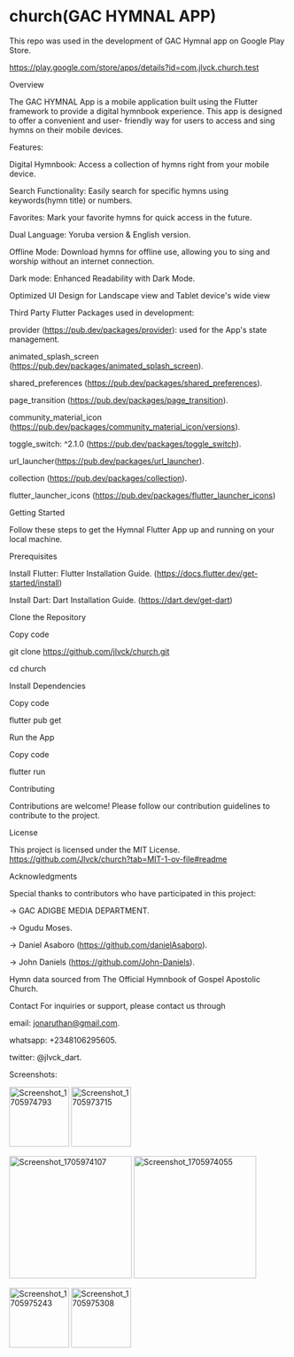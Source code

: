 # church(GAC HYMNAL APP)
 This repo was used in the development of GAC Hymnal app on Google Play Store.

 https://play.google.com/store/apps/details?id=com.jlvck.church.test




Overview

 The GAC HYMNAL App is a mobile application built using the Flutter framework to provide a digital hymnbook experience. This app is designed to offer a convenient and user-  friendly way for users to access and sing hymns on their mobile devices.



Features:

 Digital Hymnbook: Access a collection of hymns right from your mobile device.
 
 Search Functionality: Easily search for specific hymns using keywords(hymn title) or numbers.
 
 Favorites: Mark your favorite hymns for quick access in the future.
 
 Dual Language: Yoruba version & English version.
 
 Offline Mode: Download hymns for offline use, allowing you to sing and worship without an internet connection.
 
 Dark mode: Enhanced Readability with Dark Mode.
 
 Optimized UI Design for Landscape view and Tablet device's wide view





Third Party Flutter Packages used in development:

provider (https://pub.dev/packages/provider): used for the App's state management.
 
 animated_splash_screen (https://pub.dev/packages/animated_splash_screen).
 
 shared_preferences (https://pub.dev/packages/shared_preferences).
 
 page_transition (https://pub.dev/packages/page_transition).
 
 community_material_icon (https://pub.dev/packages/community_material_icon/versions).
 
 toggle_switch: ^2.1.0 (https://pub.dev/packages/toggle_switch).
 
 url_launcher(https://pub.dev/packages/url_launcher).
 
 collection (https://pub.dev/packages/collection).

 flutter_launcher_icons (https://pub.dev/packages/flutter_launcher_icons)




 
Getting Started

 Follow these steps to get the Hymnal Flutter App up and running on your local machine.

  Prerequisites
  
  Install Flutter: Flutter Installation Guide. (https://docs.flutter.dev/get-started/install)
  
  Install Dart: Dart Installation Guide. (https://dart.dev/get-dart)
  
  Clone the Repository
  
  Copy code
  
  git clone https://github.com/jlvck/church.git
  
  cd church
  
  Install Dependencies
  
  Copy code
  
  flutter pub get
  
  Run the App
  
  Copy code
  
  flutter run
  
  Contributing




Contributions are welcome! Please follow our contribution guidelines to contribute to the project.




License



This project is licensed under the MIT License. https://github.com/Jlvck/church?tab=MIT-1-ov-file#readme



Acknowledgments

Special thanks to contributors who have participated in this project:

 -> GAC ADIGBE MEDIA DEPARTMENT.
 
 -> Ogudu Moses.
 
 -> Daniel Asaboro (https://github.com/danielAsaboro).
 
 -> John Daniels (https://github.com/John-Daniels).



Hymn data sourced from The Official Hymnbook of Gospel Apostolic Church.


Contact For inquiries or support, please contact us through 



email: jonaruthan@gmail.com.

whatsapp: +2348106295605.

twitter: @jlvck_dart.




Screenshots:





<img width="108" alt="Screenshot_1705974793" src="https://github.com/Jlvck/church/assets/114338344/e72aa45c-b224-4682-9247-de16c2353c69">                         <img width="108" alt="Screenshot_1705973715" src="https://github.com/Jlvck/church/assets/114338344/7cfc1ee0-0c47-43aa-a72e-83063768b0a7">



<img width="221" alt="Screenshot_1705974107" src="https://github.com/Jlvck/church/assets/114338344/3cc096a6-5ca7-4693-80de-74db0c79836a">


<img width="221" alt="Screenshot_1705974055" src="https://github.com/Jlvck/church/assets/114338344/06b1b662-398b-403e-8184-e92b701b68c2">









<img width="108" alt="Screenshot_1705975243" src="https://github.com/Jlvck/church/assets/114338344/5fd48653-ef2b-45c0-92f7-7167e8b67bb1">               <img width="108" alt="Screenshot_1705975308" src="https://github.com/Jlvck/church/assets/114338344/5639229c-1d3c-410a-a2de-4542739241e2">
 


